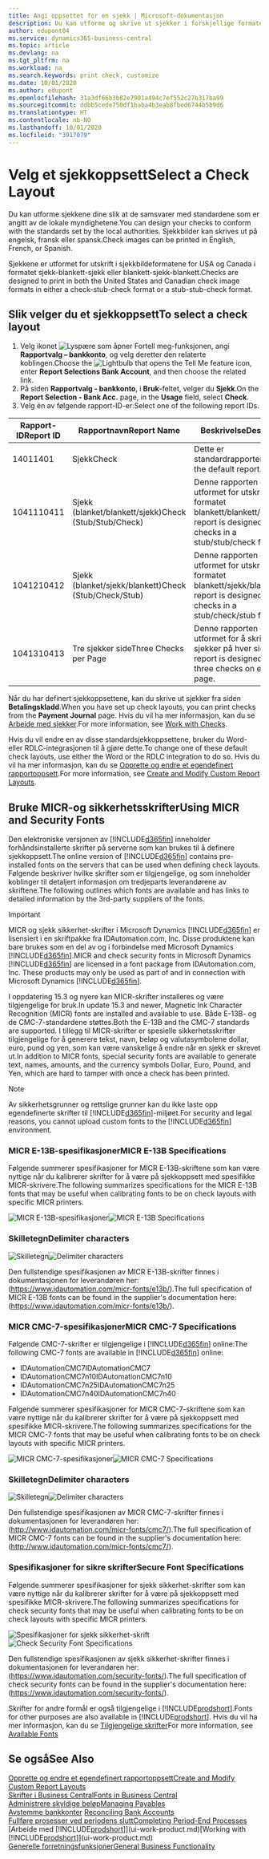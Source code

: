 ```yaml
---
title: Angi oppsettet for en sjekk | Microsoft-dokumentasjon
description: Du kan utforme og skrive ut sjekker i forskjellige formater for å følge standarder.
author: edupont04
ms.service: dynamics365-business-central
ms.topic: article
ms.devlang: na
ms.tgt_pltfrm: na
ms.workload: na
ms.search.keywords: print check, customize
ms.date: 10/01/2020
ms.author: edupont
ms.openlocfilehash: 31a3df66b3b82e7901a494c7ef552c27b317ba99
ms.sourcegitcommit: ddbb5cede750df1baba4b3eab8fbed6744b5b9d6
ms.translationtype: HT
ms.contentlocale: nb-NO
ms.lasthandoff: 10/01/2020
ms.locfileid: "3917079"
---
```

# <a name="select-a-check-layout"></a><span data-ttu-id="ab361-103">Velg et sjekkoppsett</span><span class="sxs-lookup"><span data-stu-id="ab361-103">Select a Check Layout</span></span>
<span data-ttu-id="ab361-104">Du kan utforme sjekkene dine slik at de samsvarer med standardene som er angitt av de lokale myndighetene.</span><span class="sxs-lookup"><span data-stu-id="ab361-104">You can design your checks to conform with the standards set by the local authorities.</span></span> <span data-ttu-id="ab361-105">Sjekkbilder kan skrives ut på engelsk, fransk eller spansk.</span><span class="sxs-lookup"><span data-stu-id="ab361-105">Check images can be printed in English, French, or Spanish.</span></span>

<span data-ttu-id="ab361-106">Sjekkene er utformet for utskrift i sjekkbildeformatene for USA og Canada i formatet sjekk-blankett-sjekk eller blankett-sjekk-blankett.</span><span class="sxs-lookup"><span data-stu-id="ab361-106">Checks are designed to print in both the United States and Canadian check image formats in either a check-stub-check format or a stub-stub-check format.</span></span>

## <a name="to-select-a-check-layout"></a><span data-ttu-id="ab361-107">Slik velger du et sjekkoppsett</span><span class="sxs-lookup"><span data-stu-id="ab361-107">To select a check layout</span></span>
1. <span data-ttu-id="ab361-108">Velg ikonet ![Lyspære som åpner Fortell meg-funksjonen](media/ui-search/search_small.png "Fortell hva du vil gjøre"), angi **Rapportvalg – bankkonto**, og velg deretter den relaterte koblingen.</span><span class="sxs-lookup"><span data-stu-id="ab361-108">Choose the ![Lightbulb that opens the Tell Me feature](media/ui-search/search_small.png "Tell me what you want to do") icon, enter **Report Selections Bank Account**, and then choose the related link.</span></span>
2. <span data-ttu-id="ab361-109">På siden **Rapportvalg - bankkonto**, i **Bruk**-feltet, velger du **Sjekk**.</span><span class="sxs-lookup"><span data-stu-id="ab361-109">On the **Report Selection - Bank Acc.** page, in the **Usage** field, select **Check**.</span></span>
3. <span data-ttu-id="ab361-110">Velg én av følgende rapport-ID-er:</span><span class="sxs-lookup"><span data-stu-id="ab361-110">Select one of the following report IDs.</span></span>

| <span data-ttu-id="ab361-111">Rapport-ID</span><span class="sxs-lookup"><span data-stu-id="ab361-111">Report ID</span></span> | <span data-ttu-id="ab361-112">Rapportnavn</span><span class="sxs-lookup"><span data-stu-id="ab361-112">Report Name</span></span> | <span data-ttu-id="ab361-113">Beskrivelse</span><span class="sxs-lookup"><span data-stu-id="ab361-113">Description</span></span> |
| --- | --- | --- |
| <span data-ttu-id="ab361-114">1401</span><span class="sxs-lookup"><span data-stu-id="ab361-114">1401</span></span> |<span data-ttu-id="ab361-115">Sjekk</span><span class="sxs-lookup"><span data-stu-id="ab361-115">Check</span></span> |<span data-ttu-id="ab361-116">Dette er standardrapporten.</span><span class="sxs-lookup"><span data-stu-id="ab361-116">This is the default report.</span></span> |
| <span data-ttu-id="ab361-117">10411</span><span class="sxs-lookup"><span data-stu-id="ab361-117">10411</span></span> |<span data-ttu-id="ab361-118">Sjekk (blanket/blankett/sjekk)</span><span class="sxs-lookup"><span data-stu-id="ab361-118">Check (Stub/Stub/Check)</span></span> |<span data-ttu-id="ab361-119">Denne rapporten er utformet for utskrift i formatet blankett/blankett/sjekk.</span><span class="sxs-lookup"><span data-stu-id="ab361-119">This report is designed to print checks in a stub/stub/check format.</span></span> |
| <span data-ttu-id="ab361-120">10412</span><span class="sxs-lookup"><span data-stu-id="ab361-120">10412</span></span> |<span data-ttu-id="ab361-121">Sjekk (blanket/sjekk/blankett)</span><span class="sxs-lookup"><span data-stu-id="ab361-121">Check (Stub/Check/Stub)</span></span> |<span data-ttu-id="ab361-122">Denne rapporten er utformet for utskrift i formatet blankett/sjekk/blankett.</span><span class="sxs-lookup"><span data-stu-id="ab361-122">This report is designed to print checks in a stub/check/stub format.</span></span> |
| <span data-ttu-id="ab361-123">10413</span><span class="sxs-lookup"><span data-stu-id="ab361-123">10413</span></span> |<span data-ttu-id="ab361-124">Tre sjekker side</span><span class="sxs-lookup"><span data-stu-id="ab361-124">Three Checks per Page</span></span> |<span data-ttu-id="ab361-125">Denne rapporten er utformet for å skrive ut tre sjekker på hver side.</span><span class="sxs-lookup"><span data-stu-id="ab361-125">This report is designed to print three checks on each page.</span></span> |

<span data-ttu-id="ab361-126">Når du har definert sjekkoppsettene, kan du skrive ut sjekker fra siden **Betalingskladd**.</span><span class="sxs-lookup"><span data-stu-id="ab361-126">When you have set up check layouts, you can print checks from the **Payment Journal** page.</span></span> <span data-ttu-id="ab361-127">Hvis du vil ha mer informasjon, kan du se [Arbeide med sjekker](payables-how-work-checks.md).</span><span class="sxs-lookup"><span data-stu-id="ab361-127">For more information, see [Work with Checks](payables-how-work-checks.md).</span></span>

<span data-ttu-id="ab361-128">Hvis du vil endre en av disse standardsjekkoppsettene, bruker du Word- eller RDLC-integrasjonen til å gjøre dette.</span><span class="sxs-lookup"><span data-stu-id="ab361-128">To change one of these default check layouts, use either the Word or the RDLC integration to do so.</span></span> <span data-ttu-id="ab361-129">Hvis du vil ha mer informasjon, kan du se [Opprette og endre et egendefinert rapportoppsett](ui-how-create-custom-report-layout.md).</span><span class="sxs-lookup"><span data-stu-id="ab361-129">For more information, see [Create and Modify Custom Report Layouts](ui-how-create-custom-report-layout.md).</span></span>

## <a name="using-micr-and-security-fonts"></a><span data-ttu-id="ab361-130">Bruke MICR-og sikkerhetsskrifter</span><span class="sxs-lookup"><span data-stu-id="ab361-130">Using MICR and Security Fonts</span></span>
<span data-ttu-id="ab361-131">Den elektroniske versjonen av [!INCLUDE[d365fin](includes/d365fin_md.md)] inneholder forhåndsinstallerte skrifter på serverne som kan brukes til å definere sjekkoppsett.</span><span class="sxs-lookup"><span data-stu-id="ab361-131">The online version of [!INCLUDE[d365fin](includes/d365fin_md.md)] contains pre-installed fonts on the servers that can be used when defining check layouts.</span></span> <span data-ttu-id="ab361-132">Følgende beskriver hvilke skrifter som er tilgjengelige, og som inneholder koblinger til detaljert informasjon om tredjeparts leverandørene av skriftene.</span><span class="sxs-lookup"><span data-stu-id="ab361-132">The following outlines which fonts are available and has links to detailed information by the 3rd-party suppliers of the fonts.</span></span>

> [!Important]
> <span data-ttu-id="ab361-133">MICR og sjekk sikkerhet-skrifter i Microsoft Dynamics [!INCLUDE[d365fin](includes/d365fin_md.md)] er lisensiert i en skriftpakke fra IDAutomation.com, Inc. Disse produktene kan bare brukes som en del av og i forbindelse med Microsoft Dynamics [!INCLUDE[d365fin](includes/d365fin_md.md)].</span><span class="sxs-lookup"><span data-stu-id="ab361-133">MICR and check security fonts in Microsoft Dynamics [!INCLUDE[d365fin](includes/d365fin_md.md)] are licensed in a font package from IDAutomation.com, Inc. These products may only be used as part of and in connection with Microsoft Dynamics [!INCLUDE[d365fin](includes/d365fin_md.md)].</span></span>

<span data-ttu-id="ab361-134">I oppdatering 15.3 og nyere kan MICR-skrifter installeres og være tilgjengelige for bruk.</span><span class="sxs-lookup"><span data-stu-id="ab361-134">In update 15.3 and newer, Magnetic Ink Character Recognition (MICR) fonts are installed and available to use.</span></span> <span data-ttu-id="ab361-135">Både E-13B- og de CMC-7-standardene støttes.</span><span class="sxs-lookup"><span data-stu-id="ab361-135">Both the E-13B and the CMC-7 standards are supported.</span></span> <span data-ttu-id="ab361-136">I tillegg til MICR-skrifter er spesielle sikkerhetsskrifter tilgjengelige for å generere tekst, navn, beløp og valutasymbolene dollar, euro, pund og yen, som kan være vanskelige å endre når en sjekk er skrevet ut.</span><span class="sxs-lookup"><span data-stu-id="ab361-136">In addition to MICR fonts, special security fonts are available to generate text, names, amounts, and the currency symbols Dollar, Euro, Pound, and Yen, which are hard to tamper with once a check has been printed.</span></span>

> [!NOTE]
> <span data-ttu-id="ab361-137">Av sikkerhetsgrunner og rettslige grunner kan du ikke laste opp egendefinerte skrifter til [!INCLUDE[d365fin](includes/d365fin_md.md)]-miljøet.</span><span class="sxs-lookup"><span data-stu-id="ab361-137">For security and legal reasons, you cannot upload custom fonts to the [!INCLUDE[d365fin](includes/d365fin_md.md)] environment.</span></span>

### <a name="micr-e-13b-specifications"></a><span data-ttu-id="ab361-138">MICR E-13B-spesifikasjoner</span><span class="sxs-lookup"><span data-stu-id="ab361-138">MICR E-13B Specifications</span></span>
<span data-ttu-id="ab361-139">Følgende summerer spesifikasjoner for MICR E-13B-skriftene som kan være nyttige når du kalibrerer skrifter for å være på sjekkoppsett med spesifikke MICR-skrivere.</span><span class="sxs-lookup"><span data-stu-id="ab361-139">The following summarizes specifications for the MICR E-13B fonts that may be useful when calibrating fonts to be on check layouts with specific MICR printers.</span></span>

<span data-ttu-id="ab361-140">![MICR E-13B-spesifikasjoner](media/font_MICR_E-13B_Specifications.png "MICR E-13B-spesifikasjoner")</span><span class="sxs-lookup"><span data-stu-id="ab361-140">![MICR E-13B Specifications](media/font_MICR_E-13B_Specifications.png "MICR E-13B Specifications")</span></span>

### <a name="delimiter-characters"></a><span data-ttu-id="ab361-141">Skilletegn</span><span class="sxs-lookup"><span data-stu-id="ab361-141">Delimiter characters</span></span>
<span data-ttu-id="ab361-142">![Skilletegn](media/font-micr-letters.png "Skilletegn")</span><span class="sxs-lookup"><span data-stu-id="ab361-142">![Delimiter characters](media/font-micr-letters.png "Delimiter characters")</span></span>

<span data-ttu-id="ab361-143">Den fullstendige spesifikasjonen av MICR E-13B-skrifter finnes i dokumentasjonen for leverandøren her: (https://www.idautomation.com/micr-fonts/e13b/).</span><span class="sxs-lookup"><span data-stu-id="ab361-143">The full specification of MICR E-13B fonts can be found in the supplier's documentation here: (https://www.idautomation.com/micr-fonts/e13b/).</span></span>

### <a name="micr-cmc-7-specifications"></a><span data-ttu-id="ab361-144">MICR CMC-7-spesifikasjoner</span><span class="sxs-lookup"><span data-stu-id="ab361-144">MICR CMC-7 Specifications</span></span>
<span data-ttu-id="ab361-145">Følgende CMC-7-skrifter er tilgjengelige i [!INCLUDE[d365fin](includes/d365fin_md.md)] online:</span><span class="sxs-lookup"><span data-stu-id="ab361-145">The following CMC-7 fonts are available in [!INCLUDE[d365fin](includes/d365fin_md.md)] online:</span></span>

- <span data-ttu-id="ab361-146">IDAutomationCMC7</span><span class="sxs-lookup"><span data-stu-id="ab361-146">IDAutomationCMC7</span></span>
- <span data-ttu-id="ab361-147">IDAutomationCMC7n10</span><span class="sxs-lookup"><span data-stu-id="ab361-147">IDAutomationCMC7n10</span></span>
- <span data-ttu-id="ab361-148">IDAutomationCMC7n25</span><span class="sxs-lookup"><span data-stu-id="ab361-148">IDAutomationCMC7n25</span></span>
-   <span data-ttu-id="ab361-149">IDAutomationCMC7n40</span><span class="sxs-lookup"><span data-stu-id="ab361-149">IDAutomationCMC7n40</span></span>

<span data-ttu-id="ab361-150">Følgende summerer spesifikasjoner for MICR CMC-7-skriftene som kan være nyttige når du kalibrerer skrifter for å være på sjekkoppsett med spesifikke MICR-skrivere.</span><span class="sxs-lookup"><span data-stu-id="ab361-150">The following summarizes specifications for the MICR CMC-7 fonts that may be useful when calibrating fonts to be on check layouts with specific MICR printers.</span></span>

<span data-ttu-id="ab361-151">![MICR CMC-7-spesifikasjoner](media/font_MICR_CMC-7_Specifications.png "MICR CMC-7-spesifikasjoner")</span><span class="sxs-lookup"><span data-stu-id="ab361-151">![MICR CMC-7 Specifications](media/font_MICR_CMC-7_Specifications.png "MICR CMC-7 Specifications")</span></span>

### <a name="delimiter-characters"></a><span data-ttu-id="ab361-152">Skilletegn</span><span class="sxs-lookup"><span data-stu-id="ab361-152">Delimiter characters</span></span>
<span data-ttu-id="ab361-153">![Skilletegn](media/font-cmc7-letters.png "Skilletegn")</span><span class="sxs-lookup"><span data-stu-id="ab361-153">![Delimiter characters](media/font-cmc7-letters.png "Delimiter characters")</span></span>

<span data-ttu-id="ab361-154">Den fullstendige spesifikasjonen av MICR CMC-7-skrifter finnes i dokumentasjonen for leverandøren her: (http://www.idautomation.com/micr-fonts/cmc7/).</span><span class="sxs-lookup"><span data-stu-id="ab361-154">The full specification of MICR CMC-7 fonts can be found in the supplier's documentation here: (http://www.idautomation.com/micr-fonts/cmc7/).</span></span>

### <a name="secure-font-specifications"></a><span data-ttu-id="ab361-155">Spesifikasjoner for sikre skrifter</span><span class="sxs-lookup"><span data-stu-id="ab361-155">Secure Font Specifications</span></span>
<span data-ttu-id="ab361-156">Følgende summerer spesifikasjoner for sjekk sikkerhet-skrifter som kan være nyttige når du kalibrerer skrifter for å være på sjekkoppsett med spesifikke MICR-skrivere.</span><span class="sxs-lookup"><span data-stu-id="ab361-156">The following summarizes specifications for check security fonts that may be useful when calibrating fonts to be on check layouts with specific MICR printers.</span></span>

<span data-ttu-id="ab361-157">![Spesifikasjoner for sjekk sikkerhet-skrift](media/font_check-security-font_Specifications.png "Spesifikasjoner for sjekk sikkerhet-skrift")</span><span class="sxs-lookup"><span data-stu-id="ab361-157">![Check Security Font Specifications](media/font_check-security-font_Specifications.png "Check Security Font Specifications")</span></span>

<span data-ttu-id="ab361-158">Den fullstendige spesifikasjonen av sjekk sikkerhet-skrifter finnes i dokumentasjonen for leverandøren her: (https://www.idautomation.com/security-fonts/).</span><span class="sxs-lookup"><span data-stu-id="ab361-158">The full specification of check security fonts can be found in the supplier's documentation here: (https://www.idautomation.com/security-fonts/).</span></span>

<span data-ttu-id="ab361-159">Skrifter for andre formål er også tilgjengelige i [!INCLUDE[prodshort](includes/prodshort.md)].</span><span class="sxs-lookup"><span data-stu-id="ab361-159">Fonts for other purposes are also available in [!INCLUDE[prodshort](includes/prodshort.md)].</span></span> <span data-ttu-id="ab361-160">Hvis du vil ha mer informasjon, kan du se [Tilgjengelige skrifter](ui-fonts.md)</span><span class="sxs-lookup"><span data-stu-id="ab361-160">For more information, see [Available Fonts](ui-fonts.md)</span></span>

## <a name="see-also"></a><span data-ttu-id="ab361-161">Se også</span><span class="sxs-lookup"><span data-stu-id="ab361-161">See Also</span></span>
[<span data-ttu-id="ab361-162">Opprette og endre et egendefinert rapportoppsett</span><span class="sxs-lookup"><span data-stu-id="ab361-162">Create and Modify Custom Report Layouts</span></span>](ui-how-create-custom-report-layout.md)  
[<span data-ttu-id="ab361-163">Skrifter i Business Central</span><span class="sxs-lookup"><span data-stu-id="ab361-163">Fonts in Business Central</span></span>](ui-fonts.md)  
[<span data-ttu-id="ab361-164">Administrere skyldige beløp</span><span class="sxs-lookup"><span data-stu-id="ab361-164">Managing Payables</span></span>](payables-manage-payables.md)  
<span data-ttu-id="ab361-165">[Avstemme bankkonter](bank-manage-bank-accounts.md) </span><span class="sxs-lookup"><span data-stu-id="ab361-165">[Reconciling Bank Accounts](bank-manage-bank-accounts.md) </span></span>  
[<span data-ttu-id="ab361-166">Fullføre prosesser ved periodens slutt</span><span class="sxs-lookup"><span data-stu-id="ab361-166">Completing Period-End Processes</span></span>](year-how-complete-period-end-processes.md)  
<span data-ttu-id="ab361-167">[Arbeide med [!INCLUDE[prodshort](includes/prodshort.md)]](ui-work-product.md)</span><span class="sxs-lookup"><span data-stu-id="ab361-167">[Working with [!INCLUDE[prodshort](includes/prodshort.md)]](ui-work-product.md)</span></span>  
[<span data-ttu-id="ab361-168">Generelle forretningsfunksjoner</span><span class="sxs-lookup"><span data-stu-id="ab361-168">General Business Functionality</span></span>](ui-across-business-areas.md)
